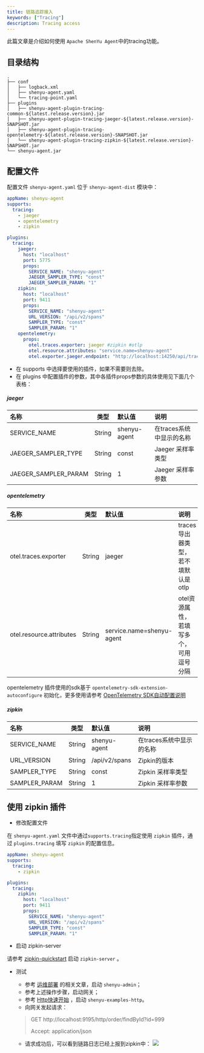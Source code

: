 ```yaml
---
title: 链路追踪接入
keywords: ["Tracing"]
description: Tracing access
---
```


此篇文章是介绍如何使用 `Apache ShenYu Agent`中的tracing功能。

## 目录结构

```text
.
├── conf
│   ├── logback.xml
│   ├── shenyu-agent.yaml
│   └── tracing-point.yaml
├── plugins
│   ├── shenyu-agent-plugin-tracing-common-${latest.release.version}.jar
│   ├── shenyu-agent-plugin-tracing-jaeger-${latest.release.version}-SNAPSHOT.jar
│   ├── shenyu-agent-plugin-tracing-opentelemetry-${latest.release.version}-SNAPSHOT.jar
│   └── shenyu-agent-plugin-tracing-zipkin-${latest.release.version}-SNAPSHOT.jar
└── shenyu-agent.jar
```

## 配置文件

配置文件 `shenyu-agent.yaml` 位于 `shenyu-agent-dist` 模块中：

```yaml
appName: shenyu-agent
supports:
  tracing:
    - jaeger
    - opentelemetry
    - zipkin

plugins:
  tracing:
    jaeger:
      host: "localhost"
      port: 5775
      props:
        SERVICE_NAME: "shenyu-agent"
        JAEGER_SAMPLER_TYPE: "const"
        JAEGER_SAMPLER_PARAM: "1"
    zipkin:
      host: "localhost"
      port: 9411
      props:
        SERVICE_NAME: "shenyu-agent"
        URL_VERSION: "/api/v2/spans"
        SAMPLER_TYPE: "const"
        SAMPLER_PARAM: "1"
    opentelemetry:
      props:
        otel.traces.exporter: jaeger #zipkin #otlp
        otel.resource.attributes: "service.name=shenyu-agent"
        otel.exporter.jaeger.endpoint: "http://localhost:14250/api/traces"
```

- 在 supports 中选择要使用的插件，如果不需要则去除。
- 在 plugins 中配置插件的参数，其中各插件props参数的具体使用见下面几个表格：

##### jaeger

| 名称                 |  类型  | 默认值       | 说明                     |
| :------------------- | :----: | :----------- | :----------------------- |
| SERVICE_NAME         | String | shenyu-agent | 在traces系统中显示的名称 |
| JAEGER_SAMPLER_TYPE  | String | const        | Jaeger 采样率类型        |
| JAEGER_SAMPLER_PARAM | String | 1            | Jaeger 采样率参数        |

##### opentelemetry

| 名称                     |  类型  | 默认值                    | 说明                                   |
| :----------------------- | :----: | :------------------------ | :------------------------------------- |
| otel.traces.exporter     | String | jaeger                    | traces导出器类型，若不填默认是otlp     |
| otel.resource.attributes | String | service.name=shenyu-agent | otel资源属性，若填写多个，可用逗号分隔 |

opentelemetry 插件使用的sdk基于 `opentelemetry-sdk-extension-autoconfigure` 初始化，更多使用请参考 [OpenTelemetry SDK自动配置说明](https://github.com/open-telemetry/opentelemetry-java/tree/v1.9.1/sdk-extensions/autoconfigure#opentelemetry-sdk-autoconfigure)

##### zipkin

| 名称                 |  类型  | 默认值       | 说明                     |
| :------------------- | :----: | :----------- | :----------------------- |
| SERVICE_NAME         | String | shenyu-agent | 在traces系统中显示的名称 |
| URL_VERSION         | String | /api/v2/spans | Zipkin的版本 |
| SAMPLER_TYPE  | String | const        | Zipkin 采样率类型        |
| SAMPLER_PARAM | String | 1            | Zipkin 采样率参数        |


## 使用 zipkin 插件

- 修改配置文件

在 `shenyu-agent.yaml` 文件中通过`supports.tracing`指定使用 `zipkin` 插件，通过 `plugins.tracing` 填写 `zipkin` 的配置信息。

```yaml
appName: shenyu-agent
supports:
  tracing:
    - zipkin

plugins:
  tracing:
    zipkin:
      host: "localhost"
      port: 9411
      props:
        SERVICE_NAME: "shenyu-agent"
        URL_VERSION: "/api/v2/spans"
        SAMPLER_TYPE: "const"
        SAMPLER_PARAM: "1"
```

- 启动 zipkin-server

请参考 [zipkin-quickstart](https://zipkin.io/pages/quickstart) 启动 `zipkin-server` 。

- 测试
   - 参考 [运维部署](../../deployment/deployment-local.md) 的相关文章，启动 `shenyu-admin`；
   - 参考上述操作步骤，启动网关；
   - 参考 [Http快速开始](../../quick-start/quick-start-http.md) ，启动 `shenyu-examples-http`。
   - 向网关发起请求：
   > GET http://localhost:9195/http/order/findById?id=999
   >
   > Accept: application/json

   - 请求成功后，可以看到链路日志已经上报到zipkin中：
   ![](/img/shenyu/agent/shenyu-agent-plugin-tracing-zipkin.png)
    